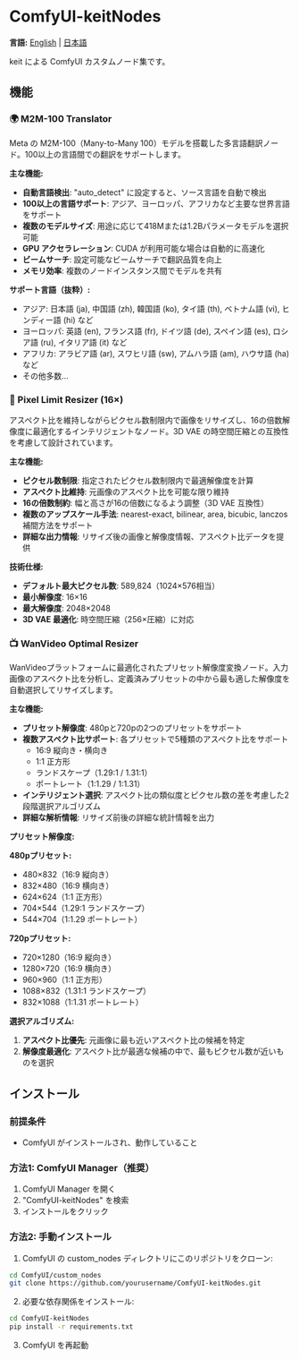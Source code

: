# ComfyUI-keitNodes

**言語:** [English](README.md) | [日本語](README.ja.md)

keit による ComfyUI カスタムノード集です。

## 機能

### 🌍 M2M-100 Translator

Meta の M2M-100（Many-to-Many 100）モデルを搭載した多言語翻訳ノード。100以上の言語間での翻訳をサポートします。

**主な機能:**
- **自動言語検出**: "auto_detect" に設定すると、ソース言語を自動で検出
- **100以上の言語サポート**: アジア、ヨーロッパ、アフリカなど主要な世界言語をサポート
- **複数のモデルサイズ**: 用途に応じて418Mまたは1.2Bパラメータモデルを選択可能
- **GPU アクセラレーション**: CUDA が利用可能な場合は自動的に高速化
- **ビームサーチ**: 設定可能なビームサーチで翻訳品質を向上
- **メモリ効率**: 複数のノードインスタンス間でモデルを共有

**サポート言語（抜粋）:**
- アジア: 日本語 (ja), 中国語 (zh), 韓国語 (ko), タイ語 (th), ベトナム語 (vi), ヒンディー語 (hi) など
- ヨーロッパ: 英語 (en), フランス語 (fr), ドイツ語 (de), スペイン語 (es), ロシア語 (ru), イタリア語 (it) など
- アフリカ: アラビア語 (ar), スワヒリ語 (sw), アムハラ語 (am), ハウサ語 (ha) など
- その他多数...

### 🎯 Pixel Limit Resizer (16×)

アスペクト比を維持しながらピクセル数制限内で画像をリサイズし、16の倍数解像度に最適化するインテリジェントなノード。3D VAE の時空間圧縮との互換性を考慮して設計されています。

**主な機能:**
- **ピクセル数制限**: 指定されたピクセル数制限内で最適解像度を計算
- **アスペクト比維持**: 元画像のアスペクト比を可能な限り維持
- **16の倍数制約**: 幅と高さが16の倍数になるよう調整（3D VAE 互換性）
- **複数のアップスケール手法**: nearest-exact, bilinear, area, bicubic, lanczos 補間方法をサポート
- **詳細な出力情報**: リサイズ後の画像と解像度情報、アスペクト比データを提供

**技術仕様:**
- **デフォルト最大ピクセル数**: 589,824（1024×576相当）
- **最小解像度**: 16×16
- **最大解像度**: 2048×2048
- **3D VAE 最適化**: 時空間圧縮（256×圧縮）に対応

### 📺 WanVideo Optimal Resizer

WanVideoプラットフォームに最適化されたプリセット解像度変換ノード。入力画像のアスペクト比を分析し、定義済みプリセットの中から最も適した解像度を自動選択してリサイズします。

**主な機能:**
- **プリセット解像度**: 480pと720pの2つのプリセットをサポート
- **複数アスペクト比サポート**: 各プリセットで5種類のアスペクト比をサポート
  - 16:9 縦向き・横向き
  - 1:1 正方形
  - ランドスケープ（1.29:1 / 1.31:1）
  - ポートレート（1:1.29 / 1:1.31）
- **インテリジェント選択**: アスペクト比の類似度とピクセル数の差を考慮した2段階選択アルゴリズム
- **詳細な解析情報**: リサイズ前後の詳細な統計情報を出力

**プリセット解像度:**

**480pプリセット:**
- 480×832（16:9 縦向き）
- 832×480（16:9 横向き）
- 624×624（1:1 正方形）
- 704×544（1.29:1 ランドスケープ）
- 544×704（1:1.29 ポートレート）

**720pプリセット:**
- 720×1280（16:9 縦向き）
- 1280×720（16:9 横向き）
- 960×960（1:1 正方形）
- 1088×832（1.31:1 ランドスケープ）
- 832×1088（1:1.31 ポートレート）

**選択アルゴリズム:**
1. **アスペクト比優先**: 元画像に最も近いアスペクト比の候補を特定
2. **解像度最適化**: アスペクト比が最適な候補の中で、最もピクセル数が近いものを選択

## インストール

### 前提条件
- ComfyUI がインストールされ、動作していること

### 方法1: ComfyUI Manager（推奨）
1. ComfyUI Manager を開く
2. "ComfyUI-keitNodes" を検索
3. インストールをクリック

### 方法2: 手動インストール
1. ComfyUI の custom_nodes ディレクトリにこのリポジトリをクローン:
```bash
cd ComfyUI/custom_nodes
git clone https://github.com/yourusername/ComfyUI-keitNodes.git
```

2. 必要な依存関係をインストール:
```bash
cd ComfyUI-keitNodes
pip install -r requirements.txt
```

3. ComfyUI を再起動 